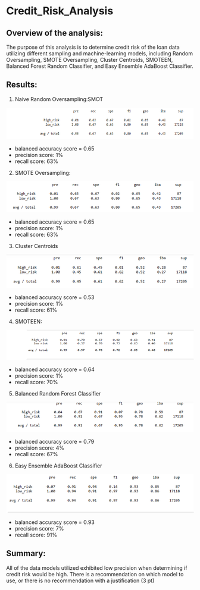 # Credit_Risk_Analysis

## Overview of the analysis: 
  The purpose of this analysis is to determine credit risk of the loan data utilizing different sampling and machine-learning models, including Random Oversampling, SMOTE Oversampling, Cluster Centroids, SMOTEEN, Balanced Forest Random Classifier, and Easy Ensemble AdaBoost Classifier.  

## Results: 

1) Naive Random Oversampling:SMOT

![Naive Random Oversampling](Resources/Naive_Random_Oversampling.png)
  
  * balanced accuracy score = 0.65
  * precision score: 1%
  * recall score: 63%

2) SMOTE Oversampling:

![SMOTE Oversampling](Resources/SMOTE_Oversampling.png)

  * balanced accuracy score = 0.65
  * precision score: 1%
  * recall score: 63%
 
3) Cluster Centroids

![Cluster Centroids](Resources/Cluster_Centroids.png)

  * balanced accuracy score = 0.53
  * precision score: 1%
  * recall score: 61%

4) SMOTEEN:

![SMOTEEN](Resources/SMOTEEN.png)

  * balanced accuracy score = 0.64
  * precision score: 1%
  * recall score: 70%

5) Balanced Random Forest Classifier

![Balanced Random Forest Classifier](Resources/Balanced_Random_Forest_Classifier.png)

  * balanced accuracy score = 0.79
  * precision score: 4%
  * recall score: 67%

6) Easy Ensemble AdaBoost Classifier

![Easy Ensemble AdaBoost Classifier](Resources/Easy_Ensemble_AdaBoost_Classifier.png)

  * balanced accuracy score = 0.93
  * precision score: 7%
  * recall score: 91%
## Summary:
  All of the data models utilized exhibited low precision when determining if credit risk would be high. 
There is a recommendation on which model to use, or there is no recommendation with a justification (3 pt)
  
